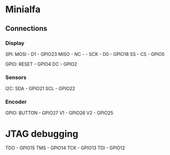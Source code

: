 # Minialfa

## Connections

### Display
SPI:
MOSI - D1 - GPIO23
MISO - NC - -
SCK - D0 - GPIO18
SS - CS - GPIO5

GPIO:
RESET - GPIO4
DC - GPIO2


### Sensors
I2C:
SDA - GPIO21 
SCL - GPIO22

### Encoder
GPIO:
BUTTON - GPIO27
V1 - GPIO26
V2 - GPIO25


# JTAG debugging
TDO - GPIO15
TMS - GPIO14
TCK - GPIO13
TDI - GPIO12